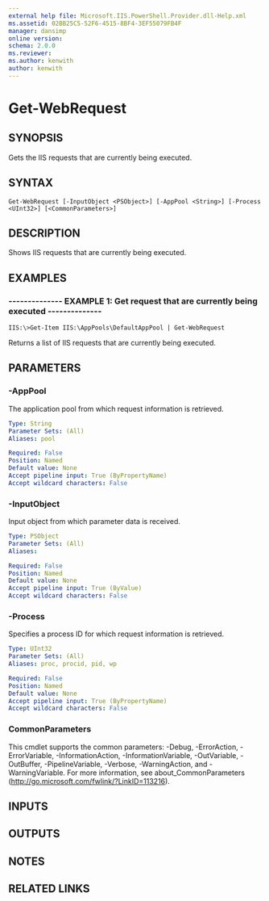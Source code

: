 ```yaml
---
external help file: Microsoft.IIS.PowerShell.Provider.dll-Help.xml
ms.assetid: 02BB25C5-52F6-4515-8BF4-3EF55079FB4F
manager: dansimp
online version: 
schema: 2.0.0
ms.reviewer:
ms.author: kenwith
author: kenwith
---
```


# Get-WebRequest

## SYNOPSIS
Gets the IIS requests that are currently being executed.

## SYNTAX

```
Get-WebRequest [-InputObject <PSObject>] [-AppPool <String>] [-Process <UInt32>] [<CommonParameters>]
```

## DESCRIPTION
Shows IIS requests that are currently being executed.

## EXAMPLES

### -------------- EXAMPLE 1: Get request that are currently being executed --------------
```
IIS:\>Get-Item IIS:\AppPools\DefaultAppPool | Get-WebRequest
```

Returns a list of IIS requests that are currently being executed.

## PARAMETERS

### -AppPool
The application pool from which request information is retrieved.

```yaml
Type: String
Parameter Sets: (All)
Aliases: pool

Required: False
Position: Named
Default value: None
Accept pipeline input: True (ByPropertyName)
Accept wildcard characters: False
```

### -InputObject
Input object from which parameter data is received.

```yaml
Type: PSObject
Parameter Sets: (All)
Aliases: 

Required: False
Position: Named
Default value: None
Accept pipeline input: True (ByValue)
Accept wildcard characters: False
```

### -Process
Specifies a process ID for which request information is retrieved.

```yaml
Type: UInt32
Parameter Sets: (All)
Aliases: proc, procid, pid, wp

Required: False
Position: Named
Default value: None
Accept pipeline input: True (ByPropertyName)
Accept wildcard characters: False
```

### CommonParameters
This cmdlet supports the common parameters: -Debug, -ErrorAction, -ErrorVariable, -InformationAction, -InformationVariable, -OutVariable, -OutBuffer, -PipelineVariable, -Verbose, -WarningAction, and -WarningVariable. For more information, see about_CommonParameters (http://go.microsoft.com/fwlink/?LinkID=113216).

## INPUTS

## OUTPUTS

## NOTES

## RELATED LINKS

